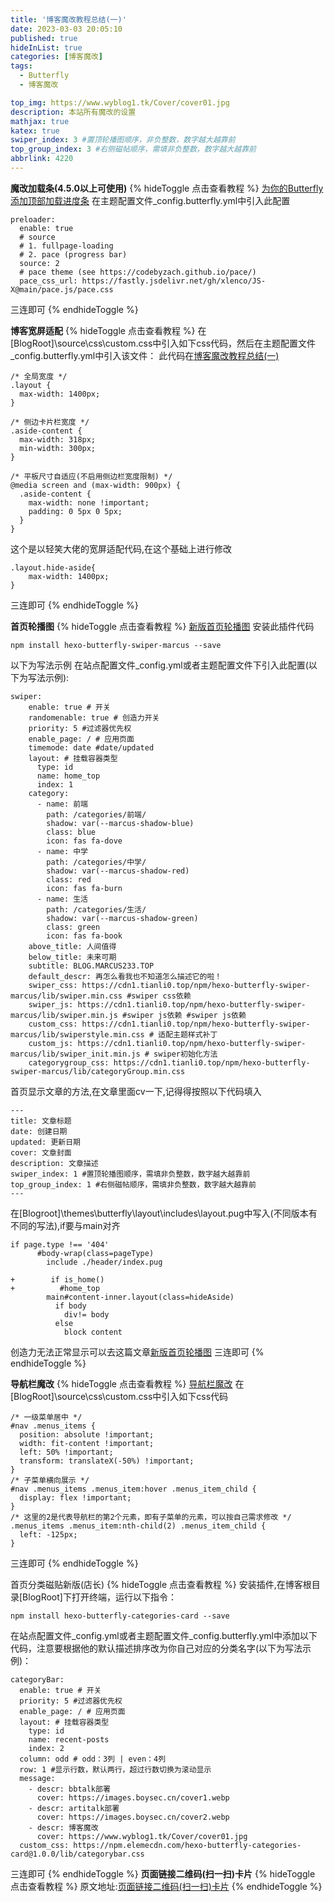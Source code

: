 ```yaml
---
title: '博客魔改教程总结(一)'
date: 2023-03-03 20:05:10
published: true
hideInList: true
categories: [博客魔改]
tags:
  - Butterfly
  - 博客魔改

top_img: https://www.wyblog1.tk/Cover/cover01.jpg
description: 本站所有魔改的设置
mathjax: true
katex: true
swiper_index: 3 #置顶轮播图顺序，非负整数，数字越大越靠前
top_group_index: 3 #右侧磁帖顺序，需填非负整数，数字越大越靠前
abbrlink: 4220
---
```

**魔改加载条(4.5.0以上可使用)**
{% hideToggle 点击查看教程 %}
[为你的Butterfly添加顶部加载进度条](https://blog.xlenco.top/posts/769f.html)
在主题配置文件_config.butterfly.yml中引入此配置
```
preloader:
  enable: true
  # source
  # 1. fullpage-loading
  # 2. pace (progress bar)
  source: 2
  # pace theme (see https://codebyzach.github.io/pace/)
  pace_css_url: https://fastly.jsdelivr.net/gh/xlenco/JS-X@main/pace.js/pace.css
```
三连即可
{% endhideToggle %}

**博客宽屏适配**
{% hideToggle 点击查看教程 %}
在[BlogRoot]\source\css\custom.css中引入如下css代码，然后在主题配置文件_config.butterfly.yml中引入该文件：
此代码在[博客魔改教程总结(一)](https://www.fomal.cc/posts/eec9786.html)
```
/* 全局宽度 */
.layout {
  max-width: 1400px;
}

/* 侧边卡片栏宽度 */
.aside-content {
  max-width: 318px;
  min-width: 300px;
}

/* 平板尺寸自适应(不启用侧边栏宽度限制) */
@media screen and (max-width: 900px) {
  .aside-content {
    max-width: none !important;
    padding: 0 5px 0 5px;
  }
}
```
这个是以轻笑大佬的宽屏适配代码,在这个基础上进行修改
```
.layout.hide-aside{ 
    max-width: 1400px; 
}
```
三连即可
{% endhideToggle %}

**首页轮播图**
{% hideToggle 点击查看教程 %}
[新版首页轮播图](https://blog.marcus233.top/p/hometop2.html)
安装此插件代码
```
npm install hexo-butterfly-swiper-marcus --save
```
以下为写法示例 在站点配置文件_config.yml或者主题配置文件下引入此配置(以下为写法示例):
```
swiper:
    enable: true # 开关
    randomenable: true # 创造力开关
    priority: 5 #过滤器优先权
    enable_page: / # 应用页面
    timemode: date #date/updated
    layout: # 挂载容器类型
      type: id
      name: home_top
      index: 1
    category:
      - name: 前端
        path: /categories/前端/
        shadow: var(--marcus-shadow-blue)
        class: blue
        icon: fas fa-dove
      - name: 中学
        path: /categories/中学/
        shadow: var(--marcus-shadow-red)
        class: red
        icon: fas fa-burn
      - name: 生活
        path: /categories/生活/
        shadow: var(--marcus-shadow-green)
        class: green
        icon: fas fa-book
    above_title: 人间值得
    below_title: 未来可期
    subtitle: BLOG.MARCUS233.TOP
    default_descr: 再怎么看我也不知道怎么描述它的啦！
    swiper_css: https://cdn1.tianli0.top/npm/hexo-butterfly-swiper-marcus/lib/swiper.min.css #swiper css依赖
    swiper_js: https://cdn1.tianli0.top/npm/hexo-butterfly-swiper-marcus/lib/swiper.min.js #swiper js依赖 #swiper js依赖
    custom_css: https://cdn1.tianli0.top/npm/hexo-butterfly-swiper-marcus/lib/swiperstyle.min.css # 适配主题样式补丁
    custom_js: https://cdn1.tianli0.top/npm/hexo-butterfly-swiper-marcus/lib/swiper_init.min.js # swiper初始化方法
    categorygroup_css: https://cdn1.tianli0.top/npm/hexo-butterfly-swiper-marcus/lib/categoryGroup.min.css
```
首页显示文章的方法,在文章里面cv一下,记得得按照以下代码填入
```
---
title: 文章标题
date: 创建日期
updated: 更新日期
cover: 文章封面
description: 文章描述
swiper_index: 1 #置顶轮播图顺序，需填非负整数，数字越大越靠前
top_group_index: 1 #右侧磁帖顺序，需填非负整数，数字越大越靠前
---
```
在[Blogroot]\themes\butterfly\layout\includes\layout.pug中写入(不同版本有不同的写法),if要与main对齐
```
if page.type !== '404'
      #body-wrap(class=pageType)
        include ./header/index.pug

+        if is_home()
+          #home_top
        main#content-inner.layout(class=hideAside)
          if body
            div!= body
          else
            block content
```
创造力无法正常显示可以去这篇文章[新版首页轮播图](https://anzhiy.cn/posts/e62b.html)
三连即可
{% endhideToggle %}

**导航栏魔改**
{% hideToggle 点击查看教程 %}
[导航栏魔改](https://www.fomal.cc/posts/eec9786.html#%E5%AF%BC%E8%88%AA%E6%A0%8F%E9%AD%94%E6%94%B9)
在[BlogRoot]\source\css\custom.css中引入如下css代码
```
/* 一级菜单居中 */
#nav .menus_items {
  position: absolute !important;
  width: fit-content !important;
  left: 50% !important;
  transform: translateX(-50%) !important;
}
/* 子菜单横向展示 */
#nav .menus_items .menus_item:hover .menus_item_child {
  display: flex !important;
}
/* 这里的2是代表导航栏的第2个元素，即有子菜单的元素，可以按自己需求修改 */
.menus_items .menus_item:nth-child(2) .menus_item_child {
  left: -125px;
}
```
三连即可
{% endhideToggle %}

首页分类磁贴新版(店长)
{% hideToggle 点击查看教程 %}
安装插件,在博客根目录[BlogRoot]下打开终端，运行以下指令：
```
npm install hexo-butterfly-categories-card --save
```
在站点配置文件_config.yml或者主题配置文件_config.butterfly.yml中添加以下代码，注意要根据他的默认描述排序改为你自己对应的分类名字(以下为写法示例)：
```
categoryBar:
  enable: true # 开关
  priority: 5 #过滤器优先权
  enable_page: / # 应用页面
  layout: # 挂载容器类型
    type: id
    name: recent-posts
    index: 2
  column: odd # odd：3列 | even：4列
  row: 1 #显示行数，默认两行，超过行数切换为滚动显示
  message:
    - descr: bbtalk部署
      cover: https://images.boysec.cn/cover1.webp
    - descr: artitalk部署
      cover: https://images.boysec.cn/cover2.webp
    - descr: 博客魔改
      cover: https://www.wyblog1.tk/Cover/cover01.jpg  
  custom_css: https://npm.elemecdn.com/hexo-butterfly-categories-card@1.0.0/lib/categorybar.css
```
三连即可
{% endhideToggle %}
**页面链接二维码(扫一扫)卡片**
{% hideToggle 点击查看教程 %}
原文地址:[页面链接二维码(扫一扫)卡片](https://www.chuckle.top/article/59995f0e.html)
{% endhideToggle %}
